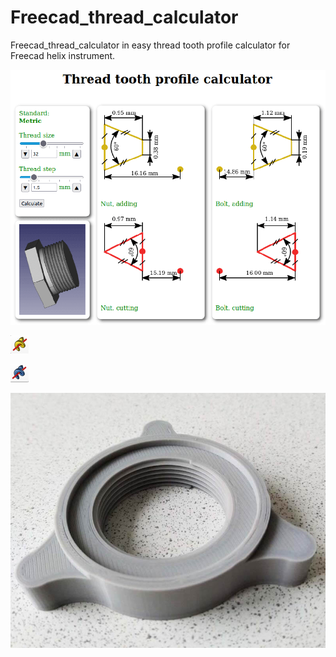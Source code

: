 # Freecad_thread_calculator
Freecad_thread_calculator in easy thread tooth profile calculator for Freecad helix instrument.

![Screenshot](/img/th_calc.png)

![Screenshot](/img/helix_plus.png)

![Screenshot](/img/helix_minus.png)

![Screenshot](/img/th_gaika.jpg)

